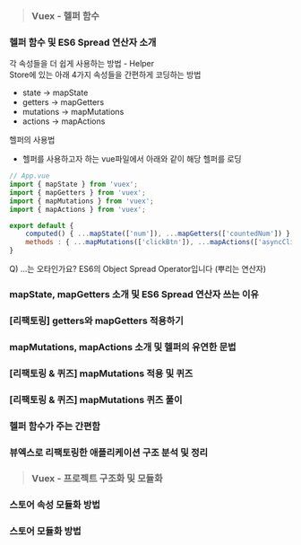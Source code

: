 > ### Vuex - 헬퍼 함수
### 헬퍼 함수 및 ES6 Spread 연산자 소개
각 속성들을 더 쉽게 사용하는 방법 - Helper   
Store에 있는 아래 4가지 속성들을 간편하게 코딩하는 방법
 - state -> mapState
 - getters -> mapGetters
 - mutations -> mapMutations
 - actions -> mapActions
   
헬퍼의 사용법
 - 헬퍼를 사용하고자 하는 vue파일에서 아래와 같이 해당 헬퍼를 로딩
```javascript
// App.vue
import { mapState } from 'vuex';
import { mapGetters } from 'vuex';
import { mapMutations } from 'vuex';
import { mapActions } from 'vuex';

export default {
    computed() { ...mapState(['num']), ...mapGetters(['countedNum']) },
    methods : { ...mapMutations(['clickBtn']), ...mapActions(['asyncClickBtn']) }
}
```
Q) ...는 오타인가요? ES6의 Object Spread Operator입니다 (뿌리는 연산자)

### mapState, mapGetters 소개 및 ES6 Spread 연산자 쓰는 이유

### [리팩토링] getters와 mapGetters 적용하기

### mapMutations, mapActions 소개 및 헬퍼의 유연한 문법

### [리팩토링 & 퀴즈] mapMutations 적용 및 퀴즈

### [리팩토링 & 퀴즈] mapMutations 퀴즈 풀이

### 헬퍼 함수가 주는 간편함

### 뷰엑스로 리팩토링한 애플리케이션 구조 분석 및 정리

> ### Vuex - 프로젝트 구조화 및 모듈화
### 스토어 속성 모듈화 방법

### 스토어 모듈화 방법

